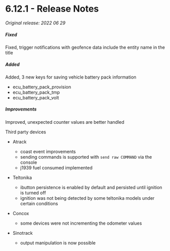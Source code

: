 # 6.12.1 - Release Notes
*Original release: 2022 06 29*

##### Fixed

Fixed, trigger notifications with geofence data include the entity name in the title

##### Added

Added, 3 new keys for saving vehicle battery pack information
* ecu_battery_pack_provision
* ecu_battery_pack_tmp
* ecu_battery_pack_volt

##### Improvements

Improved, unexpected counter values are better handled

Third party devices
* Atrack
    * coast event improvements
    * sending commands is supported with `send raw COMMAND` via the console
    * j1939 fuel consumed implemented

* Teltonika
    * ibutton persistence is enabled by default and persisted until ignition is turned off
    * ignition was not being detected by some teltonika models under certain conditions

* Concox
    * some devices were not incrementing the odometer values 

* Sinotrack
    * output manipulation is now possible